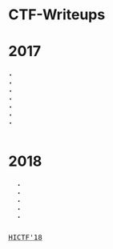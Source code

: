 # CTF-Writeups

<h1>2017</h1>
<pre>
<b>.</b>
<b>.</b>
<b>.</b>
<b>.</b>
<b>.</b>
<b>.</b>
<b>.</b>


</pre>
<h1>2018</h1>
<pre>
  <b>.</b>
  <b>.</b>
  <b>.</b>
  <b>.</b>
  <b>.</b><pre><pre><abbr title="Hackistanbul">HICTF'18</abbr></pre></pre>
</pre>
